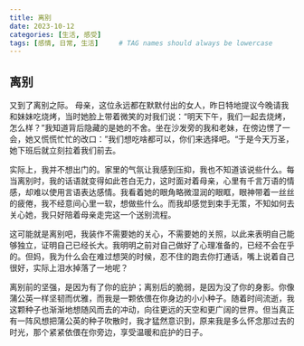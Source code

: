 ```yaml
---
title: 离别
date: 2023-10-12
categories: [生活, 感受]
tags: [感情, 日常, 生活]     # TAG names should always be lowercase
---
```


## 离别
又到了离别之际。 母亲，这位永远都在默默付出的女人，昨日特地提议今晚请我和妹妹吃烧烤，当时她脸上带着微笑的对我们说：“明天下午，我们一起去烧烤，怎么样？”我知道背后隐藏的是她的不舍。坐在沙发旁的我和老妹，在傍边愣了一会，她又慌慌忙忙的改口：”我们想吃啥都可以，你们来选择吧。“于是今天万圣，她下班后就立刻拉着我们前去。

实际上，我并不想出门的。家里的气氛让我感到压抑，我也不知道该说些什么。每当离别时，我的话语就变得如此苍白无力，这时面对着母亲，心里有千言万语的情感，却难以使用言语表达感情。我看着她的眼角略微湿润的眼眶，眼神带着一丝丝的疲倦，我不经意间心里一软，想做些什么。而我却感觉到束手无策，不知如何去关心她，我只好陪着母亲走完这一个送别流程。

这可能就是离别吧，我装作不需要她的关心，不需要她的关照，以此来表明自己能够独立，证明自己已经长大。我明明之前对自己做好了心理准备的，已经不会在乎的。但妈，我为什么会在难过想哭的时候，忍不住的跑去你打通话，嘴上说着自己很好，实际上泪水掉落了一地呢？

离别前的坚强，是因为有了你的庇护；离别后的脆弱，是因为没了你的身影。你像蒲公英一样坚韧而优雅，而我是一颗依偎在你身边的小小种子。随着时间流逝，我这颗种子也渐渐地想随风而去的冲动，向往更远的天空和更广阔的世界。但当真正有一阵风想把蒲公英的种子吹散时，我才猛然意识到，原来我是多么怀念那过去的时光，那个紧紧依偎在你旁边，享受温暖和庇护的日子。
